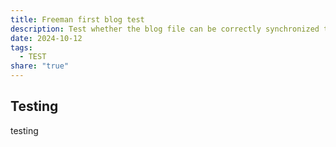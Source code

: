 ```yaml
---
title: Freeman first blog test
description: Test whether the blog file can be correctly synchronized to astro
date: 2024-10-12
tags:
  - TEST
share: "true"
---
```

## Testing
testing

